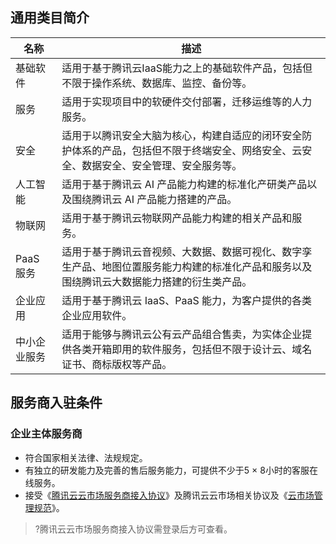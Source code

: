## 通用类目简介

| 名称 | 描述 | 
|---------|---------|
|基础软件	|适用于基于腾讯云IaaS能力之上的基础软件产品，包括但不限于操作系统、数据库、监控、备份等。|
|服务	|适用于实现项目中的软硬件交付部署，迁移运维等的人力服务。|
|安全	|适用于以腾讯安全大脑为核心，构建自适应的闭环安全防护体系的产品，包括但不限于终端安全、网络安全、云安全、数据安全、安全管理、安全服务等。|
|人工智能|	适用于基于腾讯云 AI 产品能力构建的标准化产研类产品以及围绕腾讯云 AI 产品能力搭建的产品。|
|物联网	|适用于基于腾讯云物联网产品能力构建的相关产品和服务。|
|PaaS 服务|	适用于基于腾讯云音视频、大数据、数据可视化、数字孪生产品、地图位置服务能力构建的标准化产品和服务以及围绕腾讯云大数据能力搭建的衍生类产品。|
|企业应用	|适用于基于腾讯云 IaaS、PaaS 能力，为客户提供的各类企业应用软件。|
|中小企业服务	|适用于能够与腾讯云公有云产品组合售卖，为实体企业提供各类开箱即用的软件服务，包括但不限于设计云、域名证书、商标版权等产品。|

## 服务商入驻条件
### 企业主体服务商
- 符合国家相关法律、法规规定。
- 有独立的研发能力及完善的售后服务能力，可提供不少于5 × 8小时的客服在线服务。
- 接受《[腾讯云云市场服务商接入协议](https://market.cloud.tencent.com/apply)》及腾讯云云市场相关协议及《[云市场管理规范](https://cloud.tencent.com/document/product/306/11341)》。
>?腾讯云云市场服务商接入协议需登录后方可查看。

